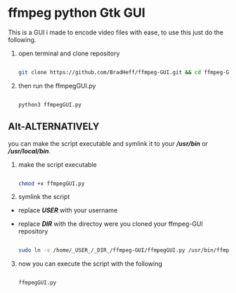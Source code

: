 # ffmpeg python Gtk GUI 

This is a GUI i made to encode video files with ease, to use this just do the following.

1. open terminal and clone repository

	```bash

	git clone https://github.com/BradHeff/ffmpeg-GUI.git && cd ffmpeg-GUI

	```

2. then run the ffmpegGUI.py

	```bash

	python3 ffmpegGUI.py

	```

Alt-ALTERNATIVELY
------

you can make the script executable and symlink it to your **_/usr/bin_** or **_/usr/local/bin_**.

1. make the script executable

	```bash 
	
	chmod +x ffmpegGUI.py
	
	```

2. symlink the script

  * replace **_USER_** with your username

  * replace **_DIR_** with the directoy were you cloned your ffmpeg-GUI repository

	```bash

	sudo ln -s /home/_USER_/_DIR_/ffmpeg-GUI/ffmpegGUI.py /usr/bin/ffmpegGUI

	```

3. now you can execute the script with the following

	```bash

	ffmpegGUI.py

	```

